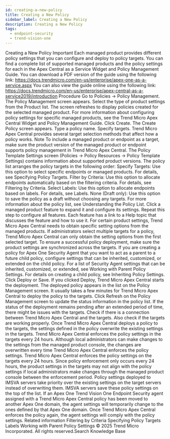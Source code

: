 ```yaml
---
id: creating-a-new-policy
title: Creating a New Policy
sidebar_label: Creating a New Policy
description: Creating a New Policy
tags:
  - endpoint-security
  - trend-vision-one
---
```


 Creating a New Policy Important Each managed product provides different policy settings that you can configure and deploy to policy targets. You can find a complete list of supported managed products and the policy settings for each in the Apex Central as a Service Widget and Policy Management Guide. You can download a PDF version of the guide using the following link: https://docs.trendmicro.com/en-us/enterprise/apex-one-as-a-service.aspx You can also view the guide online using the following link: https://docs.trendmicro.com/en-us/enterprise/apex-central-as-a-service2019/introduction Procedure Go to Policies → Policy Management. The Policy Management screen appears. Select the type of product settings from the Product list. The screen refreshes to display policies created for the selected managed product. For more information about configuring policy settings for specific managed products, see the Trend Micro Apex Central Widget and Policy Management Guide. Click Create. The Create Policy screen appears. Type a policy name. Specify targets. Trend Micro Apex Central provides several target selection methods that affect how a policy works. Note To include a managed product or endpoint as a target, make sure the product version of the managed product or endpoint supports policy management in Trend Micro Apex Central. The Policy Template Settings screen (Policies → Policy Resources → Policy Template Settings) contains information about supported product versions. The policy list arranges the policy targets in the following order: Specify Targets: Use this option to select specific endpoints or managed products. For details, see Specifying Policy Targets. Filter by Criteria: Use this option to allocate endpoints automatically based on the filtering criteria. For details, see Filtering by Criteria. Select Labels: Use this option to allocate endpoints based on labels. For details, see Labels. None (Draft only): Use this option to save the policy as a draft without choosing any targets. For more information about the policy list, see Understanding the Policy List. Click a managed product feature to expand it and configure its settings. Repeat this step to configure all features. Each feature has a link to a Help topic that discusses the feature and how to use it. For certain product settings, Trend Micro Apex Central needs to obtain specific setting options from the managed products. If administrators select multiple targets for a policy, Trend Micro Apex Central can only obtain the setting options from the first selected target. To ensure a successful policy deployment, make sure the product settings are synchronized across the targets. If you are creating a policy for Apex One Security Agent that you want to act as a parent to a future child policy, configure settings that can be inherited, customized, or extended on the child policy. For a list of Security Agent settings that can be inherited, customized, or extended, see Working with Parent Policy Settings. For details on creating a child policy, see Inheriting Policy Settings. Click Deploy or Save. If you clicked Deploy, Trend Micro Apex Central starts the deployment. The deployed policy appears in the list on the Policy Management screen. It usually takes a few minutes for Trend Micro Apex Central to deploy the policy to the targets. Click Refresh on the Policy Management screen to update the status information in the policy list. If the status of the deployment remains pending after an extended period of time, there might be issues with the targets. Check if there is a connection between Trend Micro Apex Central and the targets. Also check if the targets are working properly. Once Trend Micro Apex Central deploys a policy to the targets, the settings defined in the policy overwrite the existing settings in the targets. Trend Micro Apex Central enforces the policy settings in the targets every 24 hours. Although local administrators can make changes to the settings from the managed product console, the changes are overwritten every time Trend Micro Apex Central enforces the policy settings. Trend Micro Apex Central enforces the policy settings on the targets every 24 hours. Since policy enforcement only occurs every 24 hours, the product settings in the targets may not align with the policy settings if local administrators make changes through the managed product console between the enforcement period. Policy settings deployed to IMSVA servers take priority over the existing settings on the target servers instead of overwriting them. IMSVA servers save these policy settings on the top of the list. If an Apex One Trend Vision One Endpoint Security agent assigned with a Trend Micro Apex Central policy has been moved to another Apex One domain, the agent settings will temporarily change to the ones defined by that Apex One domain. Once Trend Micro Apex Central enforces the policy again, the agent settings will comply with the policy settings. Related information Filtering by Criteria Specifying Policy Targets Labels Working with Parent Policy Settings © 2025 Trend Micro Incorporated. All rights reserved.Search Knowledge Base